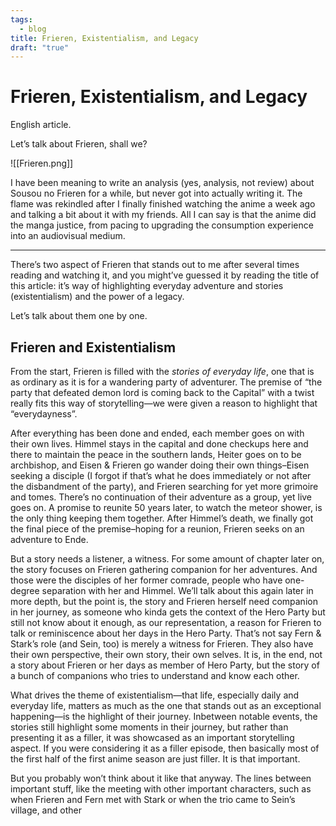 ```yaml
---
tags:
  - blog
title: Frieren, Existentialism, and Legacy
draft: "true"
---
```

# Frieren, Existentialism, and Legacy

English article.

Let’s talk about Frieren, shall we?

![[Frieren.png]]

I have been meaning to write an analysis (yes, analysis, not review) about Sousou no Frieren for a while, but never got into actually writing it. The flame was rekindled after I finally finished watching the anime a week ago and talking a bit about it with my friends. All I can say is that the anime did the manga justice, from pacing to upgrading the consumption experience into an audiovisual medium.

---

There’s two aspect of Frieren that stands out to me after several times reading and watching it, and you might’ve guessed it by reading the title of this article: it’s way of highlighting everyday adventure and stories (existentialism) and the power of a legacy.

Let’s talk about them one by one.

## Frieren and Existentialism

From the start, Frieren is filled with the *stories of everyday life*, one that is as ordinary as it is for a wandering party of adventurer. The premise of “the party that defeated demon lord is coming back to the Capital” with a twist really fits this way of storytelling—we were given a reason to highlight that “everydayness”.

After everything has been done and ended, each member goes on with their own lives. Himmel stays in the capital and done checkups here and there to maintain the peace in the southern lands, Heiter goes on to be archbishop, and Eisen & Frieren go wander doing their own things–Eisen seeking a disciple (I forgot if that’s what he does immediately or not after the disbandment of the party), and Frieren searching for yet more grimoire and tomes. There’s no continuation of their adventure as a group, yet live goes on. A promise to reunite 50 years later, to watch the meteor shower, is the only thing keeping them together. After Himmel’s death, we finally got the final piece of the premise–hoping for a reunion, Frieren seeks on an adventure to Ende.

But a story needs a listener, a witness. For some amount of chapter later on, the story focuses on Frieren gathering companion for her adventures. And those were the disciples of her former comrade, people who have one-degree separation with her and Himmel. We’ll talk about this again later in more depth, but the point is, the story and Frieren herself need companion in her journey, as someone who kinda gets the context of the Hero Party but still not know about it enough, as our representation, a reason for Frieren to talk or reminiscence about her days in the Hero Party. That’s not say Fern & Stark’s role (and Sein, too) is merely a witness for Frieren. They also have their own perspective, their own story, their own selves. It is, in the end, not a story about Frieren or her days as member of Hero Party, but the story of a bunch of companions who tries to understand and know each other.

What drives the theme of existentialism—that life, especially daily and everyday life, matters as much as the one that stands out as an exceptional happening—is the highlight of their journey. Inbetween notable events, the stories still highlight some moments in their journey, but rather than presenting it as a filler, it was showcased as an important storytelling aspect. If you were considering it as a filler episode, then basically most of the first half of the first anime season are just filler. It is that important.

But you probably won’t think about it like that anyway. The lines between important stuff, like the meeting with other important characters, such as when Frieren and Fern met with Stark or when the trio came to Sein’s village, and other 